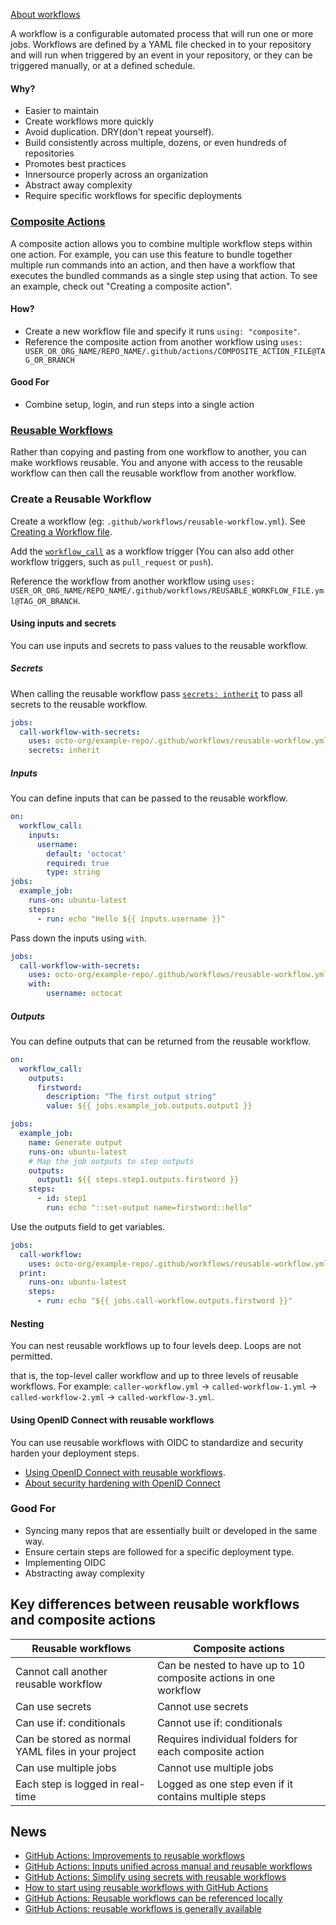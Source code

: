 [About workflows](https://docs.github.com/en/actions/using-workflows/about-workflows)

A workflow is a configurable automated process that will run one or more jobs. Workflows are defined by a YAML file checked in to your repository and will run when triggered by an event in your repository, or they can be triggered manually, or at a defined schedule.

#### Why?
- Easier to maintain
- Create workflows more quickly
- Avoid duplication. DRY(don't repeat yourself).
- Build consistently across multiple, dozens, or even hundreds of repositories
- Promotes best practices
- Innersource properly across an organization
- Abstract away complexity
- Require specific workflows for specific deployments

### [Composite Actions](https://docs.github.com/en/actions/creating-actions/creating-a-composite-action)

A composite action allows you to combine multiple workflow steps within one action. For example, you can use this feature to bundle together multiple run commands into an action, and then have a workflow that executes the bundled commands as a single step using that action. To see an example, check out "Creating a composite action".

#### How?
- Create a new workflow file and specify it runs `using: "composite"`.
- Reference the composite action from another workflow using `uses: USER_OR_ORG_NAME/REPO_NAME/.github/actions/COMPOSITE_ACTION_FILE@TAG_OR_BRANCH`

#### Good For
- Combine setup, login, and run steps into a single action


### [Reusable Workflows](https://docs.github.com/en/actions/using-workflows/reusing-workflows)

Rather than copying and pasting from one workflow to another, you can make workflows reusable. You and anyone with access to the reusable workflow can then call the reusable workflow from another workflow.

### Create a Reusable Workflow
Create a workflow (eg: `.github/workflows/reusable-workflow.yml`). See [Creating a Workflow file](https://help.github.com/en/articles/configuring-a-workflow#creating-a-workflow-file).

Add the [`workflow_call`](https://docs.github.com/en/actions/using-workflows/events-that-trigger-workflows#workflow_call) as a workflow trigger (You can also add other workflow triggers, such as `pull_request` or `push`).

Reference the workflow from another workflow using `uses: USER_OR_ORG_NAME/REPO_NAME/.github/workflows/REUSABLE_WORKFLOW_FILE.yml@TAG_OR_BRANCH`.

#### Using inputs and secrets

You can use inputs and secrets to pass values to the reusable workflow.

##### Secrets
When calling the reusable workflow pass [`secrets: intherit`](https://docs.github.com/en/actions/using-workflows/reusing-workflows#passing-inputs-and-secrets-to-a-reusable-workflow) to pass all secrets to the reusable workflow.

```yml
jobs:
  call-workflow-with-secrets:
    uses: octo-org/example-repo/.github/workflows/reusable-workflow.yml@main
    secrets: inherit
```

##### Inputs

You can define inputs that can be passed to the reusable workflow.

```yml
on:
  workflow_call:
    inputs:
      username:
        default: 'octocat'
        required: true
        type: string
jobs:
  example_job:
    runs-on: ubuntu-latest
    steps:
      - run: echo "Hello ${{ inputs.username }}"
```

Pass down the inputs using `with`.

```yml
jobs:
  call-workflow-with-secrets:
    uses: octo-org/example-repo/.github/workflows/reusable-workflow.yml@main
    with:
        username: octocat
```

##### Outputs

You can define outputs that can be returned from the reusable workflow.

```yml
on:
  workflow_call:
    outputs:
      firstword:
        description: "The first output string"
        value: ${{ jobs.example_job.outputs.output1 }}

jobs:
  example_job:
    name: Generate output
    runs-on: ubuntu-latest
    # Map the job outputs to step outputs
    outputs:
      output1: ${{ steps.step1.outputs.firstword }}
    steps:
      - id: step1
        run: echo "::set-output name=firstword::hello"
```

Use the outputs field to get variables.

```yml
jobs:
  call-workflow:
    uses: octo-org/example-repo/.github/workflows/reusable-workflow.yml@main
  print:
    runs-on: ubuntu-latest
    steps:
      - run: echo "${{ jobs.call-workflow.outputs.firstword }}"
```

#### Nesting

You can nest reusable workflows up to four levels deep. Loops are not permitted.

that is, the top-level caller workflow and up to three levels of reusable workflows. For example: `caller-workflow.yml` → `called-workflow-1.yml` → `called-workflow-2.yml` → `called-workflow-3.yml`.

#### Using OpenID Connect with reusable workflows

You can use reusable workflows with OIDC to standardize and security harden your deployment steps.

- [Using OpenID Connect with reusable workflows](https://docs.github.com/en/actions/deployment/security-hardening-your-deployments/using-openid-connect-with-reusable-workflows).
- [About security hardening with OpenID Connect](https://www.github.wiki/en/actions/deployment/security-hardening-your-deployments/about-security-hardening-with-openid-connect#overview-of-openid-connect)

### Good For
- Syncing many repos that are essentially built or developed in the same way.
- Ensure certain steps are followed for a specific deployment type.
- Implementing OIDC
- Abstracting away complexity

## Key differences between reusable workflows and composite actions
| Reusable workflows  | Composite actions |
| ------------- | ------------- |
| Cannot call another reusable workflow  | Can be nested to have up to 10 composite actions in one workflow  |
| Can use secrets  | Cannot use secrets  |
| Can use if: conditionals | Cannot use if: conditionals |
| Can be stored as normal YAML files in your project | Requires individual folders for each composite action |
| Can use multiple jobs | Cannot use multiple jobs |
| Each step is logged in real-time | Logged as one step even if it contains multiple steps |

## News
- [GitHub Actions: Improvements to reusable workflows](https://github.blog/changelog/2022-08-22-github-actions-improvements-to-reusable-workflows-2/)
- [GitHub Actions: Inputs unified across manual and reusable workflows](https://github.blog/changelog/2022-06-10-github-actions-inputs-unified-across-manual-and-reusable-workflows/)
- [GitHub Actions: Simplify using secrets with reusable workflows](https://github.blog/changelog/2022-05-03-github-actions-simplify-using-secrets-with-reusable-workflows/)
- [How to start using reusable workflows with GitHub Actions](https://github.blog/2022-02-10-using-reusable-workflows-github-actions/)
- [GitHub Actions: Reusable workflows can be referenced locally](https://github.blog/changelog/2022-01-25-github-actions-reusable-workflows-can-be-referenced-locally/)
- [GitHub Actions: reusable workflows is generally available](https://github.blog/2021-11-29-github-actions-reusable-workflows-is-generally-available/)
